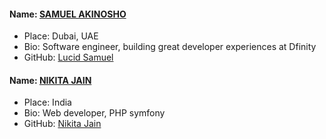 #### Name: [SAMUEL AKINOSHO](https://github.com/lucidsamuel)
 - Place: Dubai, UAE
 - Bio: Software engineer, building great developer experiences at Dfinity 
 - GitHub: [Lucid Samuel](https://github.com/lucidsamuel)

#### Name: [NIKITA JAIN](https://github.com/nikita812)
 - Place: India
 - Bio: Web developer, PHP symfony
 - GitHub: [Nikita Jain](https://github.com/nikita812)
